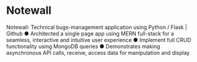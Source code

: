 # Notewall

Notewall: Technical bugs-management application using Python / Flask | Github
●	Architected a single page app using MERN full-stack for a seamless, interactive and intuitive user experience 
●	Implement full CRUD functionality using MongoDB queries
●	Demonstrates making asynchronous API calls, receive, access data for manipulation and display
